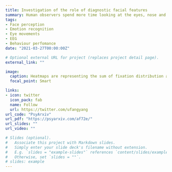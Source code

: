 ```yaml
---
title: Investigation of the role of diagnostic facial features 
summary: Human observers spend more time looking at the eyes, nose and mouth than other features on the faces. What are the contributions of these diagnostic facial features to emotion recognition?  
tags:
- Face perception
- Emotion recognition
- Eye movements
- EEG
- Behaviour perfomance
date: "2021-03-27T00:00:00Z"

# Optional external URL for project (replaces project detail page).
external_link: ""

image:
  caption: Heatmaps are representing the sum of fixation distribution across emotions
  focal_point: Smart

links:
- icon: twitter
  icon_pack: fab
  name: Follow
  url: https://twitter.com/ufangyang
url_code: "PsyArxiv"
url_pdf: "https://psyarxiv.com/af72e/"
url_slides: ""
url_video: ""

# Slides (optional).
#   Associate this project with Markdown slides.
#   Simply enter your slide deck's filename without extension.
#   E.g. `slides = "example-slides"` references `content/slides/example-slides.md`.
#   Otherwise, set `slides = ""`.
# slides: example
---
```



